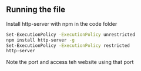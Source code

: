 
## Running the file

Install http-server with npm in the code folder

```bash
Set-ExecutionPolicy -ExecutionPolicy unrestricted
npm install http-server -g
Set-ExecutionPolicy -ExecutionPolicy restricted
http-server
```
Note the port and access teh website using that port
